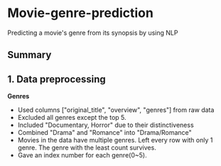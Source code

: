 # Movie-genre-prediction
Predicting a movie's genre from its synopsis by using NLP

## Summary
## 1. Data preprocessing
**Genres**
- Used columns ["original_title", "overview", "genres"] from raw data
- Excluded all genres except the top 5.
- Included "Documentary, Horror" due to their distinctiveness
- Combined "Drama" and "Romance" into "Drama/Romance"
- Movies in the data have multiple genres. Left every row with only 1 genre. The genre with the least count survives.
- Gave an index number for each genre(0~5).
